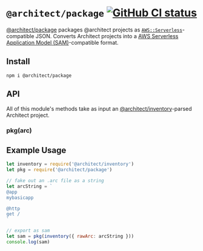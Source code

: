 # `@architect/package` [![GitHub CI status](https://github.com/architect/package/workflows/Node%20CI/badge.svg)](https://github.com/architect/package/actions?query=workflow%3A%22Node+CI%22)
<!-- [![codecov](https://codecov.io/gh/architect/package/branch/master/graph/badge.svg)](https://codecov.io/gh/architect/package) -->

[@architect/package][npm] packages @architect projects as [`AWS::Serverless`][sam]-compatible JSON. Converts Architect projects into a [AWS Serverless Application Model (SAM)][sam]-compatible format.

## Install

    npm i @architect/package

## API

All of this module's methods take as input an [@architect/inventory][inventory]-parsed Architect project.

### pkg(arc)

## Example Usage

```javascript
let inventory = require('@architect/inventory')
let pkg = require('@architect/package')

// fake out an .arc file as a string
let arcString = `
@app
mybasicapp

@http
get /
`

// export as sam
let sam = pkg(inventory({ rawArc: arcString }))
console.log(sam)
```

[npm]: https://www.npmjs.com/package/@architect/package
[inventory]: https://www.npmjs.com/package/@architect/inventory
[sam]: https://docs.aws.amazon.com/serverless-application-model/latest/developerguide/serverless-sam-template.html
